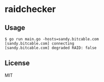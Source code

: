raidchecker
===

Usage
---
```
$ go run main.go -hosts=sandy.bitcable.com
[sandy.bitcable.com] connecting
[sandy.bitcable.com] degraded RAID: false
```

License
---
MIT
